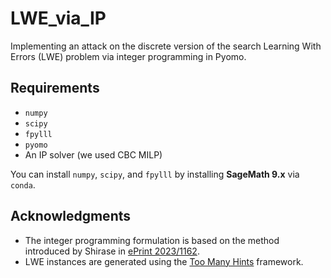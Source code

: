 # LWE_via_IP

Implementing an attack on the discrete version of the search Learning With Errors (LWE) problem via integer programming in Pyomo.

## Requirements

- `numpy`  
- `scipy`  
- `fpylll`  
- `pyomo`  
- An IP solver (we used CBC MILP)

You can install `numpy`, `scipy`, and `fpylll` by installing **SageMath 9.x** via `conda`.  

## Acknowledgments

- The integer programming formulation is based on the method introduced by Shirase in [ePrint 2023/1162](https://eprint.iacr.org/2023/1162.pdf).  
- LWE instances are generated using the [Too Many Hints](https://github.com/juliannowakowski/lwe_with_hints) framework.
